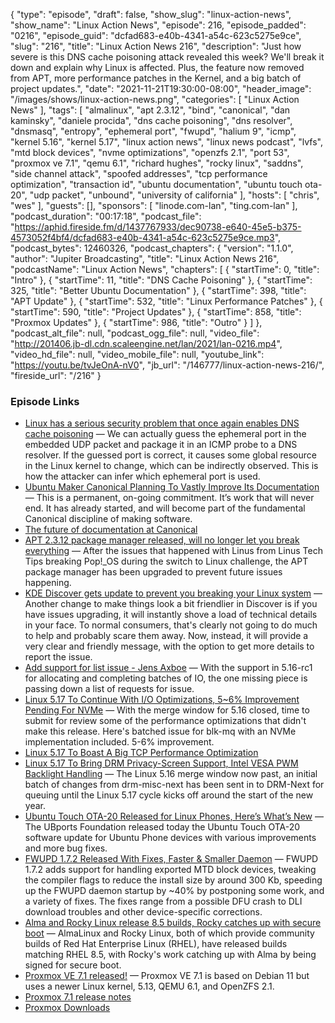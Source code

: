 {
  "type": "episode",
  "draft": false,
  "show_slug": "linux-action-news",
  "show_name": "Linux Action News",
  "episode": 216,
  "episode_padded": "0216",
  "episode_guid": "dcfad683-e40b-4341-a54c-623c5275e9ce",
  "slug": "216",
  "title": "Linux Action News 216",
  "description": "Just how severe is this DNS cache poisoning attack revealed this week? We'll break it down and explain why Linux is affected. Plus, the feature now removed from APT, more performance patches in the Kernel, and a big batch of project updates.",
  "date": "2021-11-21T19:30:00-08:00",
  "header_image": "/images/shows/linux-action-news.png",
  "categories": [
    "Linux Action News"
  ],
  "tags": [
    "almalinux",
    "apt 2.3.12",
    "bind",
    "canonical",
    "dan kaminsky",
    "daniele procida",
    "dns cache poisoning",
    "dns resolver",
    "dnsmasq",
    "entropy",
    "ephemeral port",
    "fwupd",
    "halium 9",
    "icmp",
    "kernel 5.16",
    "kernel 5.17",
    "linux action news",
    "linux news podcast",
    "lvfs",
    "mtd block devices",
    "nvme optimizations",
    "openzfs 2.1",
    "port 53",
    "proxmox ve 7.1",
    "qemu 6.1",
    "richard hughes",
    "rocky linux",
    "saddns",
    "side channel attack",
    "spoofed addresses",
    "tcp performance optimization",
    "transaction id",
    "ubuntu documentation",
    "ubuntu touch ota-20",
    "udp packet",
    "unbound",
    "university of california"
  ],
  "hosts": [
    "chris",
    "wes"
  ],
  "guests": [],
  "sponsors": [
    "linode.com-lan",
    "ting.com-lan"
  ],
  "podcast_duration": "00:17:18",
  "podcast_file": "https://aphid.fireside.fm/d/1437767933/dec90738-e640-45e5-b375-4573052f4bf4/dcfad683-e40b-4341-a54c-623c5275e9ce.mp3",
  "podcast_bytes": 12460326,
  "podcast_chapters": {
    "version": "1.1.0",
    "author": "Jupiter Broadcasting",
    "title": "Linux Action News 216",
    "podcastName": "Linux Action News",
    "chapters": [
      {
        "startTime": 0,
        "title": "Intro"
      },
      {
        "startTime": 11,
        "title": "DNS Cache Poisoning"
      },
      {
        "startTime": 325,
        "title": "Better Ubuntu Documentation"
      },
      {
        "startTime": 398,
        "title": "APT Update"
      },
      {
        "startTime": 532,
        "title": "Linux Performance Patches"
      },
      {
        "startTime": 590,
        "title": "Project Updates"
      },
      {
        "startTime": 858,
        "title": "Proxmox Updates"
      },
      {
        "startTime": 986,
        "title": "Outro"
      }
    ]
  },
  "podcast_alt_file": null,
  "podcast_ogg_file": null,
  "video_file": "http://201406.jb-dl.cdn.scaleengine.net/lan/2021/lan-0216.mp4",
  "video_hd_file": null,
  "video_mobile_file": null,
  "youtube_link": "https://youtu.be/tvJeOnA-nV0",
  "jb_url": "/146777/linux-action-news-216/",
  "fireside_url": "/216"
}


### Episode Links

  * [Linux has a serious security problem that once again enables DNS cache poisoning](https://arstechnica.com/gadgets/2021/11/dan-kaminskys-dns-cache-poisoning-attack-is-back-from-the-dead-again/ "Linux has a serious security problem that once again enables DNS cache poisoning") — We can actually guess the ephemeral port in the embedded UDP packet and package it in an ICMP probe to a DNS resolver. If the guessed port is correct, it causes some global resource in the Linux kernel to change, which can be indirectly observed. This is how the attacker can infer which ephemeral port is used.
  * [Ubuntu Maker Canonical Planning To Vastly Improve Its Documentation](https://www.phoronix.com/scan.php?page=news_item&px=Better-Ubuntu-Docs-2021 "Ubuntu Maker Canonical Planning To Vastly Improve Its Documentation") — This is a permanent, on-going commitment. It’s work that will never end. It has already started, and will become part of the fundamental Canonical discipline of making software.
  * [The future of documentation at Canonical](https://ubuntu.com//blog/the-future-of-documentation-at-canonical "The future of documentation at Canonical")
  * [APT 2.3.12 package manager released, will no longer let you break everything](https://www.gamingonlinux.com/2021/11/apt-2312-package-manager-released-will-no-longer-let-you-break-everything/ "APT 2.3.12 package manager released, will no longer let you break everything") — After the issues that happened with Linus from Linus Tech Tips breaking Pop!_OS during the switch to Linux challenge, the APT package manager has been upgraded to prevent future issues happening.
  * [KDE Discover gets update to prevent you breaking your Linux system](https://www.gamingonlinux.com/2021/11/kde-discover-prevents-breaking-your-linux-system/page=12/ "KDE Discover gets update to prevent you breaking your Linux system") — Another change to make things look a bit friendlier in Discover is if you have issues upgrading, it will instantly shove a load of technical details in your face. To normal consumers, that's clearly not going to do much to help and probably scare them away. Now, instead, it will provide a very clear and friendly message, with the option to get more details to report the issue.
  * [Add support for list issue - Jens Axboe](https://lore.kernel.org/linux-block/20211117033807.185715-1-axboe@kernel.dk/ "Add support for list issue - Jens Axboe") — With the support in 5.16-rc1 for allocating and completing batches of IO, the one missing piece is passing down a list of requests for issue. 
  * [Linux 5.17 To Continue With I/O Optimizations, 5~6% Improvement Pending For NVMe](https://www.phoronix.com/scan.php?page=news_item&px=Linux-5.17-Will-Continue-IO "Linux 5.17 To Continue With I/O Optimizations, 5~6% Improvement Pending For NVMe") — With the merge window for 5.16 closed, time to submit for review some of the performance optimizations that didn't make this release. Here's batched issue for blk-mq with an NVMe implementation included. 5-6% improvement.
  * [Linux 5.17 To Boast A Big TCP Performance Optimization](https://www.phoronix.com/scan.php?page=news_item&px=Linux-5.17-TCP-Optimization&utm_content=187840157&utm_medium=social&utm_source=linkedin&hss_channel=lcp-11041071 "Linux 5.17 To Boast A Big TCP Performance Optimization")
  * [Linux 5.17 To Bring DRM Privacy-Screen Support, Intel VESA PWM Backlight Handling](https://www.phoronix.com/scan.php?page=news_item&px=Linux-5.17-Privacy-Screen-Next "Linux 5.17 To Bring DRM Privacy-Screen Support, Intel VESA PWM Backlight Handling") — The Linux 5.16 merge window now past, an initial batch of changes from drm-misc-next has been sent in to DRM-Next for queuing until the Linux 5.17 cycle kicks off around the start of the new year.
  * [Ubuntu Touch OTA-20 Released for Linux Phones, Here’s What’s New](https://9to5linux.com/ubuntu-touch-ota-20-released-for-linux-phones-heres-whats-new "Ubuntu Touch OTA-20 Released for Linux Phones, Here’s What’s New") — The UBports Foundation released today the Ubuntu Touch OTA-20 software update for Ubuntu Phone devices with various improvements and more bug fixes.
  * [FWUPD 1.7.2 Released With Fixes, Faster & Smaller Daemon](https://www.phoronix.com/scan.php?page=news_item&px=FWUPD-1.7.2-Released "FWUPD 1.7.2 Released With Fixes, Faster & Smaller Daemon") — FWUPD 1.7.2 adds support for handling exported MTD block devices, tweaking the compiler flags to reduce the install size by around 300 Kb, speeding up the FWUPD daemon startup by ~40% by postponing some work, and a variety of fixes. The fixes range from a possible DFU crash to DLI download troubles and other device-specific corrections.
  * [Alma and Rocky Linux release 8.5 builds, Rocky catches up with secure boot](https://www.theregister.com/2021/11/16/alma_and_rocky_linux_release/ "Alma and Rocky Linux release 8.5 builds, Rocky catches up with secure boot") — AlmaLinux and Rocky Linux, both of which provide community builds of Red Hat Enterprise Linux (RHEL), have released builds matching RHEL 8.5, with Rocky's work catching up with Alma by being signed for secure boot.
  * [Proxmox VE 7.1 released!](https://forum.proxmox.com/threads/proxmox-ve-7-1-released.99846/ "Proxmox VE 7.1 released!") — Proxmox VE 7.1 is based on Debian 11 but uses a newer Linux kernel, 5.13, QEMU 6.1, and OpenZFS 2.1.
  * [Proxmox 7.1 release notes](https://pve.proxmox.com/wiki/Roadmap#Proxmox_VE_7.1 "Proxmox 7.1 release notes")
  * [Proxmox Downloads](https://www.proxmox.com/en/downloads "Proxmox Downloads")


